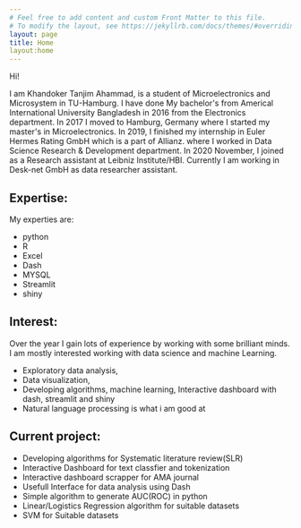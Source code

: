 ```yaml
---
# Feel free to add content and custom Front Matter to this file.
# To modify the layout, see https://jekyllrb.com/docs/themes/#overriding-theme-defaults
layout: page
title: Home
layout:home
---
```

Hi!

I am Khandoker Tanjim Ahammad, is a student of Microelectronics and Microsystem in TU-Hamburg. I have done My bachelor's from Americal International University Bangladesh in 2016 from the Electronics department. In 2017 I moved to Hamburg, Germany where I started my master's in Microelectronics. In 2019, I finished my internship in Euler Hermes Rating GmbH which is a part of Allianz. where I worked in Data Science Research & Development department. In 2020 November, I joined as a Research assistant at Leibniz Institute/HBI. Currently I am working in Desk-net GmbH as data researcher assistant.

## Expertise:
My experties are:
- python 
- R 
- Excel 
- Dash 
- MYSQL 
- Streamlit
- shiny 

## Interest: 

Over the year I gain lots of experience by working with some brilliant minds. 
I am mostly interested working with data science and machine Learning.

- Exploratory data analysis,
- Data visualization, 
- Developing algorithms, machine learning, Interactive dashboard with dash, streamlit and shiny
- Natural language processing is what i am good at

## Current project:
- Developing algorithms for Systematic literature review(SLR)
- Interactive Dashboard for text classfier and tokenization
- Interactive dashboard scrapper for AMA journal 
- Usefull Interface for data analysis using Dash
- Simple algorithm to generate AUC(ROC) in python 
- Linear/Logistics Regression algorithm for suitable datasets
- SVM for Suitable datasets 
